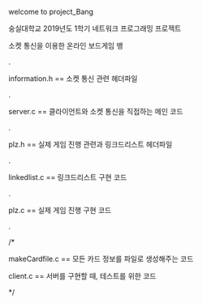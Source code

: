 welcome to project_Bang

숭실대학교 2019년도 1학기 네트워크 프로그래밍 프로젝트

소켓 통신을 이용한 온라인 보드게임 뱅

.

information.h == 소켓 통신 관련 헤더파일

.

server.c == 클라이언트와 소켓 통신을 직접하는 메인 코드

.

plz.h == 실제 게임 진행 관련과 링크드리스트 헤더파일

.

linkedlist.c == 링크드리스트 구현 코드

.

plz.c == 실제 게임 진행 구현 코드

.

/*

makeCardfile.c == 모든 카드 정보를 파일로 생성해주는 코드

client.c == 서버를 구현할 때, 테스트를 위한 코드

*/
